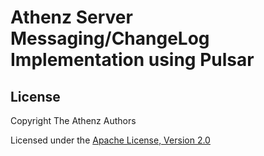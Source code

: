 Athenz Server Messaging/ChangeLog Implementation using Pulsar
=============================================================

## License

Copyright The Athenz Authors

Licensed under the [Apache License, Version 2.0](http://www.apache.org/licenses/LICENSE-2.0)
